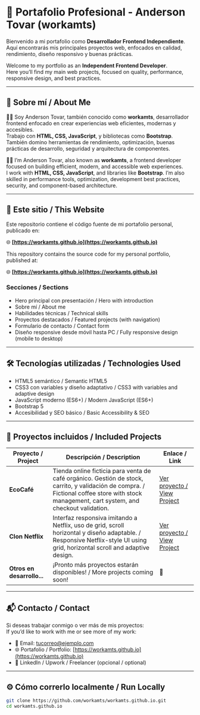 # 💼 Portafolio Profesional - Anderson Tovar (workamts)

Bienvenido a mi portafolio como **Desarrollador Frontend Independiente**.  
Aquí encontrarás mis principales proyectos web, enfocados en calidad, rendimiento, diseño responsivo y buenas prácticas.

Welcome to my portfolio as an **Independent Frontend Developer**.  
Here you’ll find my main web projects, focused on quality, performance, responsive design, and best practices.

---

## 🧠 Sobre mí / About Me

👨‍💻 Soy Anderson Tovar, también conocido como **workamts**, desarrollador frontend enfocado en crear experiencias web eficientes, modernas y accesibles.  
Trabajo con **HTML, CSS, JavaScript**, y bibliotecas como **Bootstrap**. También domino herramientas de rendimiento, optimización, buenas prácticas de desarrollo, seguridad y arquitectura de componentes.

👨‍💻 I’m Anderson Tovar, also known as **workamts**, a frontend developer focused on building efficient, modern, and accessible web experiences.  
I work with **HTML, CSS, JavaScript**, and libraries like **Bootstrap**. I’m also skilled in performance tools, optimization, development best practices, security, and component-based architecture.

---

## 🚀 Este sitio / This Website

Este repositorio contiene el código fuente de mi portafolio personal, publicado en:

🌐 **[https://workamts.github.io](https://workamts.github.io)**

This repository contains the source code for my personal portfolio, published at:

🌐 **[https://workamts.github.io](https://workamts.github.io)**

### Secciones / Sections

- Hero principal con presentación / Hero with introduction
- Sobre mí / About me
- Habilidades técnicas / Technical skills
- Proyectos destacados / Featured projects (with navigation)
- Formulario de contacto / Contact form
- Diseño responsive desde móvil hasta PC / Fully responsive design (mobile to desktop)

---

## 🛠️ Tecnologías utilizadas / Technologies Used

- HTML5 semántico / Semantic HTML5  
- CSS3 con variables y diseño adaptativo / CSS3 with variables and adaptive design  
- JavaScript moderno (ES6+) / Modern JavaScript (ES6+)  
- Bootstrap 5  
- Accesibilidad y SEO básico / Basic Accessibility & SEO

---

## 📂 Proyectos incluidos / Included Projects

| Proyecto / Project | Descripción / Description | Enlace / Link |
|--------------------|---------------------------|----------------|
| **EcoCafé**        | Tienda online ficticia para venta de café orgánico. Gestión de stock, carrito, y validación de compra. / Fictional coffee store with stock management, cart system, and checkout validation. | [Ver proyecto / View Project](https://workamts.github.io/proyectos/eco-cafe/) |
| **Clon Netflix**   | Interfaz responsiva imitando a Netflix, uso de grid, scroll horizontal y diseño adaptable. / Responsive Netflix-style UI using grid, horizontal scroll and adaptive design. | [Ver proyecto / View Project](https://workamts.github.io/proyectos/clon-netflix/) |
| **Otros en desarrollo...** | ¡Pronto más proyectos estarán disponibles! / More projects coming soon! | 🔧 |

---

## 📬 Contacto / Contact

Si deseas trabajar conmigo o ver más de mis proyectos:  
If you’d like to work with me or see more of my work:

- 📧 Email: [tucorreo@ejemplo.com](mailto:tucorreo@ejemplo.com)  
- 🌐 Portafolio / Portfolio: [https://workamts.github.io](https://workamts.github.io)  
- 💼 LinkedIn / Upwork / Freelancer (opcional / optional)

---

## ⚙️ Cómo correrlo localmente / Run Locally

```bash
git clone https://github.com/workamts/workamts.github.io.git
cd workamts.github.io
